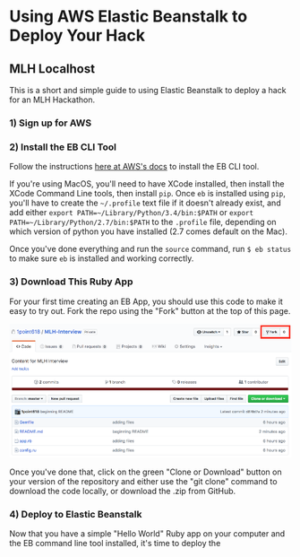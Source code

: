 # Using AWS Elastic Beanstalk to Deploy Your Hack
## MLH Localhost 

This is a short and simple guide to using Elastic Beanstalk to deploy a hack for an MLH Hackathon.

### 1) Sign up for AWS



### 2) Install the EB CLI Tool

Follow the instructions [here at AWS's docs](https://docs.aws.amazon.com/elasticbeanstalk/latest/dg/eb-cli3-install.html) to install the EB CLI tool.

If you're using MacOS, you'll need to have XCode installed, then install the XCode Command Line tools, then install `pip`. Once `eb` is installed using `pip`, you'll have to create the `~/.profile` text file if it doesn't already exist, and add either `export PATH=~/Library/Python/3.4/bin:$PATH` or `export PATH=~/Library/Python/2.7/bin:$PATH` to the `.profile` file, depending on which version of python you have installed (2.7 comes default on the Mac).

Once you've done everything and run the `source` command, run `$ eb status` to make sure `eb` is installed and working correctly. 

### 3) Download This Ruby App

For your first time creating an EB App, you should use this code to make it easy to try out. Fork the repo using the "Fork" button at the top of this page. 

![Location of "Fork"](https://github.com/1point618/MLH-Interview/blob/master/images/fork.png)

Once you've done that, click on the green "Clone or Download" button on your version of the repository and either use the "git clone" command to download the code locally, or download the .zip from GitHub.

### 4) Deploy to Elastic Beanstalk

Now that you have a simple "Hello World" Ruby app on your computer and the EB command line tool installed, it's time to deploy the 

